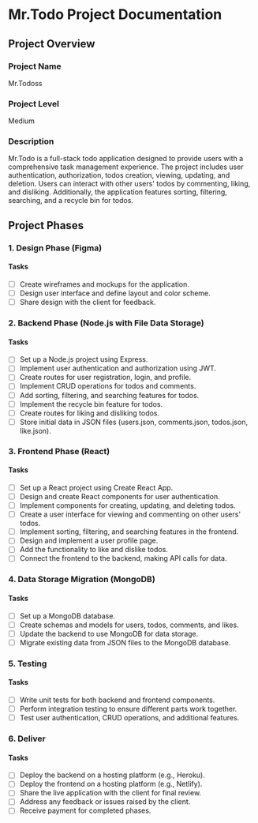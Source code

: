# Mr.Todo Project Documentation

## Project Overview

### Project Name

Mr.Todoss

### Project Level

Medium

### Description

Mr.Todo is a full-stack todo application designed to provide users with a comprehensive task management experience. The project includes user authentication, authorization, todos creation, viewing, updating, and deletion. Users can interact with other users' todos by commenting, liking, and disliking. Additionally, the application features sorting, filtering, searching, and a recycle bin for todos.

## Project Phases

### 1. Design Phase (Figma)

#### Tasks

- [ ] Create wireframes and mockups for the application.
- [ ] Design user interface and define layout and color scheme.
- [ ] Share design with the client for feedback.

### 2. Backend Phase (Node.js with File Data Storage)

#### Tasks

- [ ] Set up a Node.js project using Express.
- [ ] Implement user authentication and authorization using JWT.
- [ ] Create routes for user registration, login, and profile.
- [ ] Implement CRUD operations for todos and comments.
- [ ] Add sorting, filtering, and searching features for todos.
- [ ] Implement the recycle bin feature for todos.
- [ ] Create routes for liking and disliking todos.
- [ ] Store initial data in JSON files (users.json, comments.json, todos.json, like.json).

### 3. Frontend Phase (React)

#### Tasks

- [ ] Set up a React project using Create React App.
- [ ] Design and create React components for user authentication.
- [ ] Implement components for creating, updating, and deleting todos.
- [ ] Create a user interface for viewing and commenting on other users' todos.
- [ ] Implement sorting, filtering, and searching features in the frontend.
- [ ] Design and implement a user profile page.
- [ ] Add the functionality to like and dislike todos.
- [ ] Connect the frontend to the backend, making API calls for data.

### 4. Data Storage Migration (MongoDB)

#### Tasks

- [ ] Set up a MongoDB database.
- [ ] Create schemas and models for users, todos, comments, and likes.
- [ ] Update the backend to use MongoDB for data storage.
- [ ] Migrate existing data from JSON files to the MongoDB database.

### 5. Testing

#### Tasks

- [ ] Write unit tests for both backend and frontend components.
- [ ] Perform integration testing to ensure different parts work together.
- [ ] Test user authentication, CRUD operations, and additional features.

### 6. Deliver

#### Tasks

- [ ] Deploy the backend on a hosting platform (e.g., Heroku).
- [ ] Deploy the frontend on a hosting platform (e.g., Netlify).
- [ ] Share the live application with the client for final review.
- [ ] Address any feedback or issues raised by the client.
- [ ] Receive payment for completed phases.
